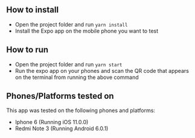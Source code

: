 ## How to install
* Open the project folder and run `yarn install`
* Install the Expo app on the mobile phone you want to test

## How to run
* Open the project folder and run `yarn start`
* Run the expo app on your phones and scan the QR code that appears on the terminal from running the above command

## Phones/Platforms tested on
This app was tested on the following phones and platforms:
* Iphone 6 (Running iOS 11.0.0)
* Redmi Note 3 (Running Android 6.0.1)